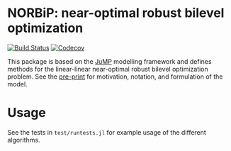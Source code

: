 # NORBiP: near-optimal robust bilevel optimization

[![Build Status](https://travis-ci.com/matbesancon/NORBiP.jl.svg?branch=master)](https://travis-ci.com/matbesancon/NORBiP.jl)
[![Codecov](https://codecov.io/gh/matbesancon/NORBiP.jl/branch/master/graph/badge.svg)](https://codecov.io/gh/matbesancon/NORBiP.jl)

This package is based on the [JuMP](https://jump.dev) modelling framework
and defines methods for the linear-linear near-optimal robust bilevel optimization problem.
See the [pre-print](https://arxiv.org/abs/1908.04040) for motivation, notation, and formulation of the model.

# Usage

See the tests in `test/runtests.jl` for example usage of the different algorithms.
